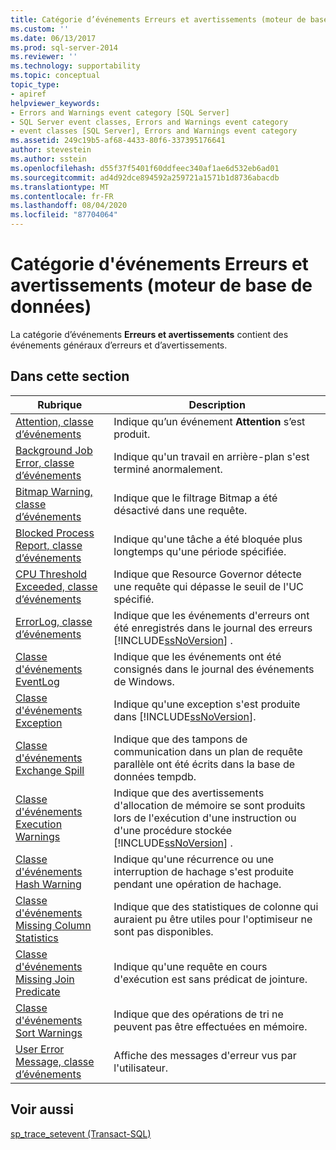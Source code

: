```yaml
---
title: Catégorie d’événements Erreurs et avertissements (moteur de base de données) | Microsoft Docs
ms.custom: ''
ms.date: 06/13/2017
ms.prod: sql-server-2014
ms.reviewer: ''
ms.technology: supportability
ms.topic: conceptual
topic_type:
- apiref
helpviewer_keywords:
- Errors and Warnings event category [SQL Server]
- SQL Server event classes, Errors and Warnings event category
- event classes [SQL Server], Errors and Warnings event category
ms.assetid: 249c19b5-af68-4433-80f6-337395176641
author: stevestein
ms.author: sstein
ms.openlocfilehash: d55f37f5401f60ddfeec340af1ae6d532eb6ad01
ms.sourcegitcommit: ad4d92dce894592a259721a1571b1d8736abacdb
ms.translationtype: MT
ms.contentlocale: fr-FR
ms.lasthandoff: 08/04/2020
ms.locfileid: "87704064"
---
```

# <a name="errors-and-warnings-event-category-database-engine"></a>Catégorie d'événements Erreurs et avertissements (moteur de base de données)
  La catégorie d’événements **Erreurs et avertissements** contient des événements généraux d’erreurs et d’avertissements.  
  
## <a name="in-this-section"></a>Dans cette section  
  
|Rubrique|Description|  
|-----------|-----------------|  
|[Attention, classe d’événements](attention-event-class.md)|Indique qu’un événement **Attention** s’est produit.|  
|[Background Job Error, classe d’événements](background-job-error-event-class.md)|Indique qu'un travail en arrière-plan s'est terminé anormalement.|  
|[Bitmap Warning, classe d’événements](bitmap-warning-event-class.md)|Indique que le filtrage Bitmap a été désactivé dans une requête.|  
|[Blocked Process Report, classe d’événements](blocked-process-report-event-class.md)|Indique qu'une tâche a été bloquée plus longtemps qu'une période spécifiée.|  
|[CPU Threshold Exceeded, classe d’événements](cpu-threshold-exceeded-event-class.md)|Indique que Resource Governor détecte une requête qui dépasse le seuil de l'UC spécifié.|  
|[ErrorLog, classe d’événements](errorlog-event-class.md)|Indique que les événements d'erreurs ont été enregistrés dans le journal des erreurs [!INCLUDE[ssNoVersion](../../includes/ssnoversion-md.md)] .|  
|[Classe d'événements EventLog](eventlog-event-class.md)|Indique que les événements ont été consignés dans le journal des événements de Windows.|  
|[Classe d'événements Exception](exception-event-class.md)|Indique qu'une exception s'est produite dans [!INCLUDE[ssNoVersion](../../includes/ssnoversion-md.md)].|  
|[Classe d'événements Exchange Spill](exchange-spill-event-class.md)|Indique que des tampons de communication dans un plan de requête parallèle ont été écrits dans la base de données tempdb.|  
|[Classe d'événements Execution Warnings](execution-warnings-event-class.md)|Indique que des avertissements d'allocation de mémoire se sont produits lors de l'exécution d'une instruction ou d'une procédure stockée [!INCLUDE[ssNoVersion](../../includes/ssnoversion-md.md)] .|  
|[Classe d'événements Hash Warning](hash-warning-event-class.md)|Indique qu'une récurrence ou une interruption de hachage s'est produite pendant une opération de hachage.|  
|[Classe d'événements Missing Column Statistics](missing-column-statistics-event-class.md)|Indique que des statistiques de colonne qui auraient pu être utiles pour l'optimiseur ne sont pas disponibles.|  
|[Classe d'événements Missing Join Predicate](missing-join-predicate-event-class.md)|Indique qu'une requête en cours d'exécution est sans prédicat de jointure.|  
|[Classe d'événements Sort Warnings](sort-warnings-event-class.md)|Indique que des opérations de tri ne peuvent pas être effectuées en mémoire.|  
|[User Error Message, classe d’événements](user-error-message-event-class.md)|Affiche des messages d'erreur vus par l'utilisateur.|  
  
## <a name="see-also"></a>Voir aussi  
 [sp_trace_setevent &#40;Transact-SQL&#41;](/sql/relational-databases/system-stored-procedures/sp-trace-setevent-transact-sql)  
  
  

